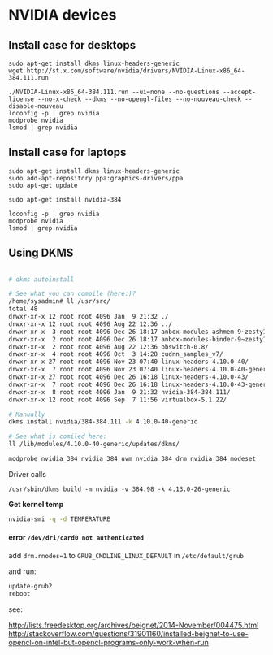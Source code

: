 # NVIDIA devices

## Install case for desktops

```
sudo apt-get install dkms linux-headers-generic
wget http://st.x.com/software/nvidia/drivers/NVIDIA-Linux-x86_64-384.111.run

./NVIDIA-Linux-x86_64-384.111.run --ui=none --no-questions --accept-license --no-x-check --dkms --no-opengl-files --no-nouveau-check --disable-nouveau
ldconfig -p | grep nvidia
modprobe nvidia
lsmod | grep nvidia
```

## Install case for laptops

```
sudo apt-get install dkms linux-headers-generic
sudo add-apt-repository ppa:graphics-drivers/ppa
sudo apt-get update

sudo apt-get install nvidia-384

ldconfig -p | grep nvidia
modprobe nvidia
lsmod | grep nvidia
```

## Using DKMS

```bash
 
# dkms autoinstall

# See what you can compile (here:)?
/home/sysadmin# ll /usr/src/
total 48
drwxr-xr-x 12 root root 4096 Jan  9 21:32 ./
drwxr-xr-x 12 root root 4096 Aug 22 12:36 ../
drwxr-xr-x  3 root root 4096 Dec 26 18:17 anbox-modules-ashmem-9~zesty1/
drwxr-xr-x  2 root root 4096 Dec 26 18:17 anbox-modules-binder-9~zesty1/
drwxr-xr-x  2 root root 4096 Aug 22 12:36 bbswitch-0.8/
drwxr-xr-x  4 root root 4096 Oct  3 14:28 cudnn_samples_v7/
drwxr-xr-x 27 root root 4096 Nov 23 07:40 linux-headers-4.10.0-40/
drwxr-xr-x  7 root root 4096 Nov 23 07:40 linux-headers-4.10.0-40-generic/
drwxr-xr-x 27 root root 4096 Dec 26 16:18 linux-headers-4.10.0-43/
drwxr-xr-x  7 root root 4096 Dec 26 16:18 linux-headers-4.10.0-43-generic/
drwxr-xr-x  8 root root 4096 Jan  9 21:32 nvidia-384-384.111/
drwxr-xr-x 12 root root 4096 Sep  7 11:56 virtualbox-5.1.22/

# Manually
dkms install nvidia/384-384.111 -k 4.10.0-40-generic

# See what is comiled here:
ll /lib/modules/4.10.0-40-generic/updates/dkms/

modprobe nvidia_384 nvidia_384_uvm nvidia_384_drm nvidia_384_modeset
```

Driver calls 
```
/usr/sbin/dkms build -m nvidia -v 384.98 -k 4.13.0-26-generic
```

**Get kernel temp**

```bash
nvidia-smi -q -d TEMPERATURE
```

#### error `/dev/dri/card0 not authenticated`

add `drm.rnodes=1` to `GRUB_CMDLINE_LINUX_DEFAULT` in `/etc/default/grub`

and run:

```bash
update-grub2
reboot
```

see: 

http://lists.freedesktop.org/archives/beignet/2014-November/004475.html
http://stackoverflow.com/questions/31901160/installed-beignet-to-use-opencl-on-intel-but-opencl-programs-only-work-when-run
